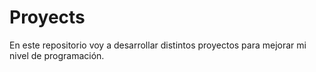 # Proyects
En este repositorio voy a desarrollar distintos proyectos para mejorar mi nivel de programación.
